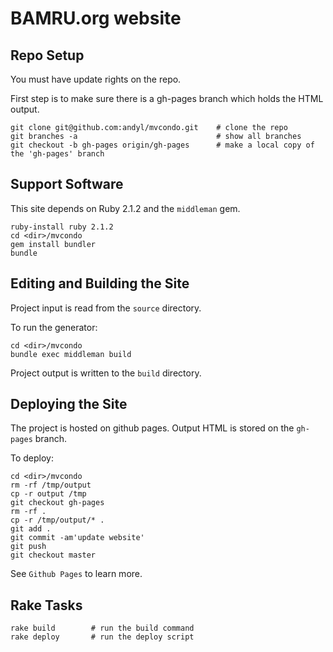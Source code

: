 # BAMRU.org website

## Repo Setup

You must have update rights on the repo.

First step is to make sure there is a gh-pages branch which holds the HTML output.

    git clone git@github.com:andyl/mvcondo.git    # clone the repo
    git branches -a                               # show all branches
    git checkout -b gh-pages origin/gh-pages      # make a local copy of the 'gh-pages' branch

## Support Software

This site depends on Ruby 2.1.2 and the `middleman` gem.

    ruby-install ruby 2.1.2
    cd <dir>/mvcondo
    gem install bundler
    bundle

## Editing and Building the Site

Project input is read from the `source` directory.

To run the generator:

    cd <dir>/mvcondo
    bundle exec middleman build

Project output is written to the `build` directory.

## Deploying the Site

The project is hosted on github pages.  Output HTML is stored on the
`gh-pages` branch.

To deploy:

    cd <dir>/mvcondo
    rm -rf /tmp/output
    cp -r output /tmp
    git checkout gh-pages
    rm -rf .
    cp -r /tmp/output/* .
    git add .
    git commit -am'update website'
    git push
    git checkout master

See `Github Pages` to learn more.

## Rake Tasks

    rake build        # run the build command
    rake deploy       # run the deploy script 

  

